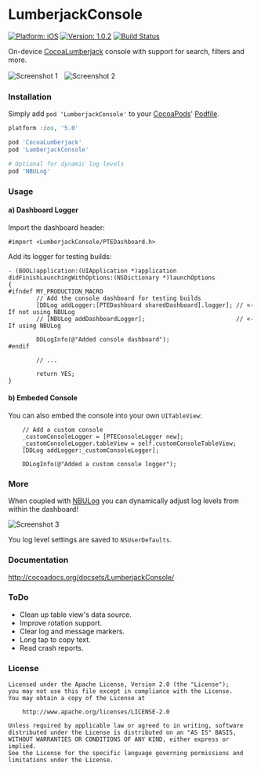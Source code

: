 LumberjackConsole
=================

[![Platform: iOS](https://cocoapod-badges.herokuapp.com/p/LumberjackConsole/badge.svg)](http://cocoadocs.org/docsets/LumberjackConsole/)
[![Version: 1.0.2](https://cocoapod-badges.herokuapp.com/v/LumberjackConsole/badge.png)](http://cocoadocs.org/docsets/LumberjackConsole/)
[![Build Status](https://travis-ci.org/PTEz/LumberjackConsole.png?branch=master)](https://travis-ci.org/PTEz/LumberjackConsole)

On-device [CocoaLumberjack](https://github.com/robbiehanson/CocoaLumberjack) console with support for search, filters and more.

![Screenshot 1](http://ptez.github.io/LumberjackConsole/images/screenshot1.png)　![Screenshot 2](http://ptez.github.io/LumberjackConsole/images/screenshot2.png)

### Installation

Simply add `pod 'LumberjackConsole'` to your [CocoaPods](http://cocoapods.org)' [Podfile](http://docs.cocoapods.org/podfile.html).

```ruby
platform :ios, '5.0'

pod 'CocoaLumberjack'
pod 'LumberjackConsole'

# Optional for dynamic log levels
pod 'NBULog'
```

### Usage

#### a) Dashboard Logger

Import the dashboard header:
```obj-c
#import <LumberjackConsole/PTEDashboard.h>
```

Add its logger for testing builds:
```obj-c
- (BOOL)application:(UIApplication *)application didFinishLaunchingWithOptions:(NSDictionary *)launchOptions
{
#ifndef MY_PRODUCTION_MACRO
        // Add the console dashboard for testing builds
        [DDLog addLogger:[PTEDashboard sharedDashboard].logger]; // <- If not using NBULog
        // [NBULog addDashboardLogger];                          // <- If using NBULog
        
        DDLogInfo(@"Added console dashboard");
#endif
        
        // ...
        
        return YES;
}
```

#### b) Embeded Console

You can also embed the console into your own `UITableView`:

```obj-c
    // Add a custom console
    _customConsoleLogger = [PTEConsoleLogger new];
    _customConsoleLogger.tableView = self.customConsoleTableView;
    [DDLog addLogger:_customConsoleLogger];
    
    DDLogInfo(@"Added a custom console logger");
```

### More

When coupled with [NBULog](https://github.com/CyberAgent/iOS-NBULog) you can dynamically adjust log levels from within the dashboard!

![Screenshot 3](http://ptez.github.io/LumberjackConsole/images/screenshot3.png)

You log level settings are saved to `NSUserDefaults`.

### Documentation

http://cocoadocs.org/docsets/LumberjackConsole/

### ToDo

* Clean up table view's data source.
* Improve rotation support.
* Clear log and message markers.
* Long tap to copy text.
* Read crash reports.

### License

    Licensed under the Apache License, Version 2.0 (the "License");
    you may not use this file except in compliance with the License. 
    You may obtain a copy of the License at

        http://www.apache.org/licenses/LICENSE-2.0

    Unless required by applicable law or agreed to in writing, software
    distributed under the License is distributed on an "AS IS" BASIS,
    WITHOUT WARRANTIES OR CONDITIONS OF ANY KIND, either express or implied.
    See the License for the specific language governing permissions and
    limitations under the License.

